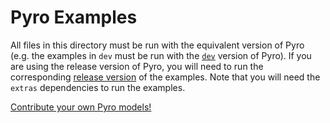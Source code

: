 # Pyro Examples
All files in this directory must be run with the equivalent version of Pyro (e.g. the examples in `dev` must be run with the [`dev`](https://github.com/uber/pyro#installing-pyro-dev-branch) version of Pyro).  If you are using the release version of Pyro, you will need to run the corresponding [release version](https://github.com/uber/pyro/releases) of the examples.  Note that you will need the `extras` dependencies to run the examples.

[Contribute your own Pyro models!](https://github.com/uber/pyro/blob/dev/CONTRIBUTING.md)
